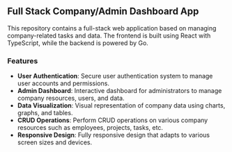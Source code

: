 ## Full Stack Company/Admin Dashboard App

This repository contains a full-stack web application based  on managing company-related tasks and data. The frontend is built using React with TypeScript, while the backend is powered by Go.

### Features

- **User Authentication**: Secure user authentication system to manage user accounts and permissions.
- **Admin Dashboard**: Interactive dashboard for administrators to manage company resources, users, and data.
- **Data Visualization**: Visual representation of company data using charts, graphs, and tables.
- **CRUD Operations**: Perform CRUD operations on various company resources such as employees, projects, tasks, etc.
- **Responsive Design**: Fully responsive design that adapts to various screen sizes and devices.
